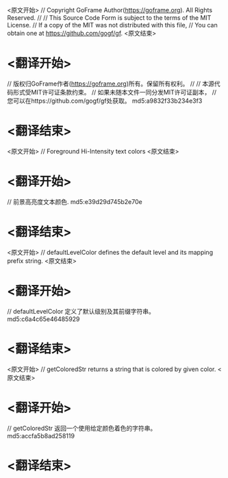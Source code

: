
<原文开始>
// Copyright GoFrame Author(https://goframe.org). All Rights Reserved.
//
// This Source Code Form is subject to the terms of the MIT License.
// If a copy of the MIT was not distributed with this file,
// You can obtain one at https://github.com/gogf/gf.
<原文结束>

# <翻译开始>
// 版权归GoFrame作者(https://goframe.org)所有。保留所有权利。
//
// 本源代码形式受MIT许可证条款约束。
// 如果未随本文件一同分发MIT许可证副本，
// 您可以在https://github.com/gogf/gf处获取。 md5:a9832f33b234e3f3
# <翻译结束>


<原文开始>
// Foreground Hi-Intensity text colors
<原文结束>

# <翻译开始>
// 前景高亮度文本颜色. md5:e39d29d745b2e70e
# <翻译结束>


<原文开始>
// defaultLevelColor defines the default level and its mapping prefix string.
<原文结束>

# <翻译开始>
// defaultLevelColor 定义了默认级别及其前缀字符串。 md5:c6a4c65e46485929
# <翻译结束>


<原文开始>
// getColoredStr returns a string that is colored by given color.
<原文结束>

# <翻译开始>
// getColoredStr 返回一个使用给定颜色着色的字符串。 md5:accfa5b8ad258119
# <翻译结束>

